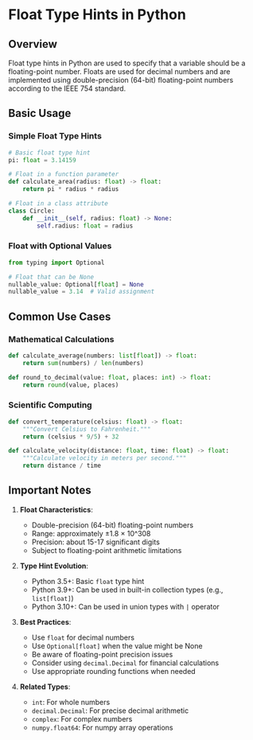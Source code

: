 # Float Type Hints in Python

## Overview
Float type hints in Python are used to specify that a variable should be a floating-point number. Floats are used for decimal numbers and are implemented using double-precision (64-bit) floating-point numbers according to the IEEE 754 standard.

## Basic Usage

### Simple Float Type Hints
```python
# Basic float type hint
pi: float = 3.14159

# Float in a function parameter
def calculate_area(radius: float) -> float:
    return pi * radius * radius

# Float in a class attribute
class Circle:
    def __init__(self, radius: float) -> None:
        self.radius: float = radius
```

### Float with Optional Values
```python
from typing import Optional

# Float that can be None
nullable_value: Optional[float] = None
nullable_value = 3.14  # Valid assignment
```

## Common Use Cases

### Mathematical Calculations
```python
def calculate_average(numbers: list[float]) -> float:
    return sum(numbers) / len(numbers)

def round_to_decimal(value: float, places: int) -> float:
    return round(value, places)
```

### Scientific Computing
```python
def convert_temperature(celsius: float) -> float:
    """Convert Celsius to Fahrenheit."""
    return (celsius * 9/5) + 32

def calculate_velocity(distance: float, time: float) -> float:
    """Calculate velocity in meters per second."""
    return distance / time
```

## Important Notes

1. **Float Characteristics**:
   - Double-precision (64-bit) floating-point numbers
   - Range: approximately ±1.8 × 10^308
   - Precision: about 15-17 significant digits
   - Subject to floating-point arithmetic limitations

2. **Type Hint Evolution**:
   - Python 3.5+: Basic `float` type hint
   - Python 3.9+: Can be used in built-in collection types (e.g., `list[float]`)
   - Python 3.10+: Can be used in union types with `|` operator

3. **Best Practices**:
   - Use `float` for decimal numbers
   - Use `Optional[float]` when the value might be None
   - Be aware of floating-point precision issues
   - Consider using `decimal.Decimal` for financial calculations
   - Use appropriate rounding functions when needed

4. **Related Types**:
   - `int`: For whole numbers
   - `decimal.Decimal`: For precise decimal arithmetic
   - `complex`: For complex numbers
   - `numpy.float64`: For numpy array operations

